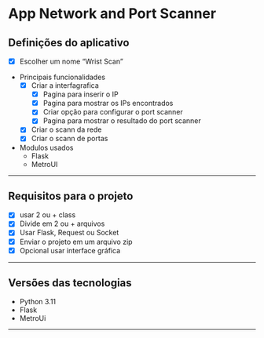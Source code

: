 # App Network and Port Scanner

## Definições do aplicativo

- [x] Escolher um nome “Wrist Scan”
- Principais funcionalidades
  - [x] Criar a interfagrafica
    - [x] Pagina para inserir o IP
    - [x] Pagina para mostrar os IPs encontrados
    - [x] Criar opção para configurar o port scanner
    - [x] Pagina para mostrar o resultado do port scanner
  - [x] Criar o scann da rede
  - [x] Criar o scann de portas
- Modulos usados
  - Flask
  - MetroUI

---

## Requisitos para o projeto

- [x] usar 2 ou + class
- [x] Divide em 2 ou + arquivos
- [x] Usar Flask, Request ou Socket
- [x] Enviar o projeto em um arquivo zip
- [x] Opcional usar interface gráfica

---

## Versões das tecnologias

- Python 3.11
- Flask
- MetroUi

---
